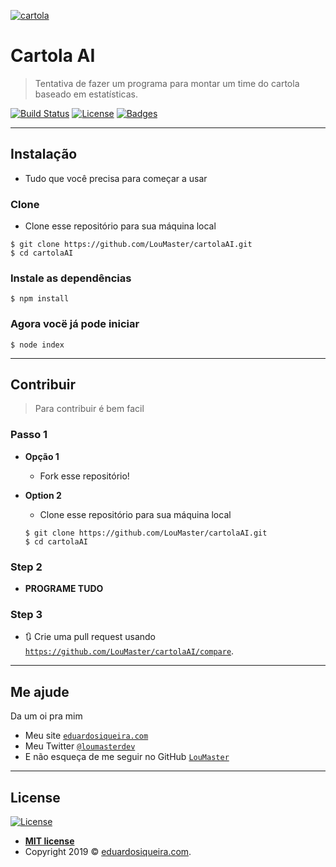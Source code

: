 <a href="http://eduardosiqueira.com"><img src="https://logodownload.org/wp-content/uploads/2017/05/cartola-fc-logo.png" title="cartola" alt="cartola"></a>

<!-- [![LouMaster](https://avatars0.githubusercontent.com/u/21690784?s=200&v=3)](http://eduardosiqueira.com) -->

# Cartola AI

> Tentativa de fazer um programa para montar um time do cartola baseado em estatísticas.

[![Build Status](http://img.shields.io/travis/badges/badgerbadgerbadger.svg?style=flat-square)](https://travis-ci.org/badges/badgerbadgerbadger) [![License](http://img.shields.io/:license-mit-blue.svg?style=flat-square)](http://badges.mit-license.org) [![Badges](http://img.shields.io/:badges-2/2-ff6799.svg?style=flat-square)](https://github.com/badges/badgerbadgerbadger)

---

## Instalação

- Tudo que você precisa para começar a usar

### Clone

- Clone esse repositório para sua máquina local
```shell
$ git clone https://github.com/LouMaster/cartolaAI.git
$ cd cartolaAI
```

### Instale as dependências

```shell
$ npm install
```

### Agora vocë já pode iniciar

```shell
$ node index
```

---

## Contribuir

> Para contribuir é bem facil

### Passo 1

- **Opção 1**
    - Fork esse repositório!

- **Option 2**
    - Clone esse repositório para sua máquina local
    ```shell
    $ git clone https://github.com/LouMaster/cartolaAI.git
    $ cd cartolaAI
    ```

### Step 2

- **PROGRAME TUDO**

### Step 3

- 🔃 Crie uma pull request usando <a href="https://github.com/LouMaster/cartolaAI/compare" target="_blank">`https://github.com/LouMaster/cartolaAI/compare`</a>.

---


## Me ajude

Da um oi pra mim

- Meu site <a href="http://eduardosiqueira.com" target="_blank">`eduardosiqueira.com`</a>
- Meu Twitter <a href="http://twitter.com/fvcproductions" target="_blank">`@loumasterdev`</a>
- E não esqueça de me seguir no GitHub <a href="http://github.com/LouMaster" target="_blank">`LouMaster`</a>

---

## License

[![License](http://img.shields.io/:license-mit-blue.svg?style=flat-square)](http://badges.mit-license.org)

- **[MIT license](http://opensource.org/licenses/mit-license.php)**
- Copyright 2019 © <a href="http://eduardosiqueira.com" target="_blank">eduardosiqueira.com</a>.

